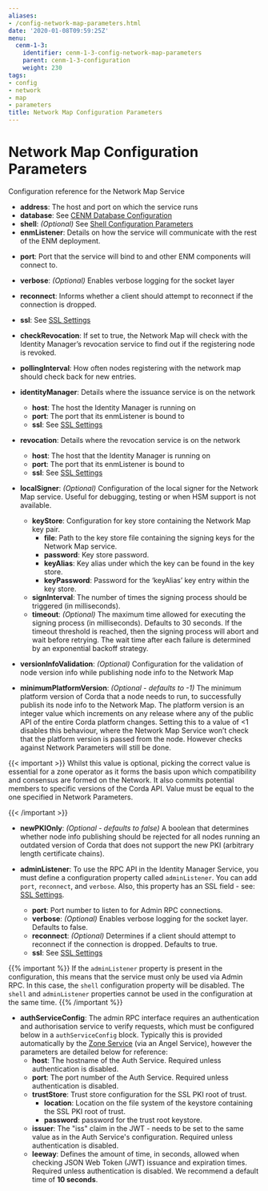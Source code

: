 ```yaml
---
aliases:
- /config-network-map-parameters.html
date: '2020-01-08T09:59:25Z'
menu:
  cenm-1-3:
    identifier: cenm-1-3-config-network-map-parameters
    parent: cenm-1-3-configuration
    weight: 230
tags:
- config
- network
- map
- parameters
title: Network Map Configuration Parameters
---
```



# Network Map Configuration Parameters

Configuration reference for the Network Map Service


* **address**:
The host and port on which the service runs
* **database**:
See [CENM Database Configuration](config-database.md)
* **shell**:
*(Optional)*  See [Shell Configuration Parameters](config-shell.md)
* **enmListener**:
Details on how the service will communicate with the rest of the ENM deployment.
<!-- Is ENM spelt out ealier in this doc?-->
  * **port**:
  Port that the service will bind to and other ENM components will connect to.
  * **verbose**:
  *(Optional)* Enables verbose logging for the socket layer
  * **reconnect**:
  Informs whether a client should attempt to reconnect if the connection is dropped.
  * **ssl**:
  See [SSL Settings](config-ssl.md)
* **checkRevocation**:
If set to true, the Network Map will check with the Identity Manager’s revocation service to find out if the registering node is revoked.
* **pollingInterval**:
How often nodes registering with the network map should check back for new entries.
* **identityManager**:
Details where the issuance service is on the network
  * **host**:
  The host the Identity Manager is running on
  * **port**:
  The port that its enmListener is bound to
  * **ssl**:
  See [SSL Settings](config-ssl.md)
* **revocation**:
Details where the revocation service is on the network
  * **host**:
  The host that the Identity Manager is running on
  * **port**:
  The port that its enmListener is bound to
  * **ssl**:
  See [SSL Settings](config-ssl.md)
* **localSigner**:
*(Optional)* Configuration of the local signer for the Network Map service. Useful for debugging, testing or when HSM support is not available.
  * **keyStore**:
  Configuration for key store containing the Network Map key pair.
    * **file**:
    Path to the key store file containing the signing keys for the Network Map service.
    * **password**:
    Key store password.
    * **keyAlias**:
    Key alias under which the key can be found in the key store.
    * **keyPassword**:
    Password for the ‘keyAlias’ key entry within the key store.
  * **signInterval**:
  The number of times the signing process should be triggered (in milliseconds).
  * **timeout**:
  *(Optional)* The maximum time allowed for executing the signing process (in milliseconds). Defaults
  to 30 seconds. If the timeout threshold is reached, then the signing process will abort and wait before retrying. The wait time after each failure is determined by an exponential backoff strategy.




* **versionInfoValidation**:
*(Optional)* Configuration for the validation of node version info while publishing node info to the Network Map


* **minimumPlatformVersion**:
*(Optional - defaults to -1)* The minimum platform version of Corda that a node needs to run, to successfully publish its node info to the Network Map. The platform version is an integer value which increments on any release where any of the
public API of the entire Corda platform changes. Setting this to a value of <1 disables this behaviour, where the Network Map Service won’t check that the platform version is passed from the node. However checks against Network Parameters
will still be done.


{{< important >}}
Whilst this value is optional, picking the correct value is essential
for a zone operator as it forms the basis upon which compatibility and consensus
are formed on the Network. It also commits potential members to specific versions
of the Corda API. Value must be equal to the one specified in Network Parameters.


{{< /important >}}


* **newPKIOnly**:
*(Optional - defaults to false)* A boolean that determines whether node info publishing should be rejected for all nodes running an outdated
version of Corda that does not support the new PKI (arbitrary length certificate chains).

* **adminListener**:
  To use the RPC API in the Identity Manager Service, you must define a configuration property called `adminListener`.
  You can add `port`, `reconnect`, and `verbose`. Also, this property has an SSL field - see: [SSL Settings](config-ssl.md).
  * **port**:
    Port number to listen to for Admin RPC connections.
  * **verbose**:
    *(Optional)* Enables verbose logging for the socket layer. Defaults to false.
  * **reconnect**:
    *(Optional)* Determines if a client should attempt to reconnect if the connection is dropped. Defaults to true.
  * **ssl**:
    See [SSL Settings](config-ssl.md)

{{% important %}}
If the `adminListener` property is present in the configuration, this means that the service must only be used via Admin RPC. In this case, the `shell` configuration property will be disabled. The `shell` and `adminListener` properties cannot be used in the configuration at the same time.
{{% /important %}}

* **authServiceConfig**:
  The admin RPC interface requires an authentication and authorisation service to verify
  requests, which must be configured below in a `authServiceConfig` block. Typically
  this is provided automatically by the [Zone Service](zone-service.md) (via an Angel Service),
  however the parameters are detailed below for reference:
  * **host**: The hostname of the Auth Service. Required unless authentication is disabled.
  * **port**: The port number of the Auth Service. Required unless authentication is disabled.
  * **trustStore**:
  Trust store configuration for the SSL PKI root of trust.
    * **location**:
    Location on the file system of the keystore containing the SSL PKI root of trust.
    * **password**:
    password for the trust root keystore.
  * **issuer**: The \"iss\" claim in the JWT - needs to be set to the same value as in the Auth Service's configuration. Required unless authentication is disabled.
  * **leeway**: Defines the amount of time, in seconds, allowed when checking JSON Web Token (JWT) issuance and expiration times. Required unless authentication is disabled. We recommend a default time of **10 seconds**.
